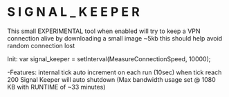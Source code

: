 # S I G N A L _ K E E P E R

This small EXPERIMENTAL tool when enabled will try to keep a VPN connection alive by
downloading a small image ~5kb this should help avoid random connection lost

  Init: var signal_keeper = setInterval(MeasureConnectionSpeed, 10000);

  -Features:
  internal tick auto increment on each run (10sec) when tick reach 200 Signal Keeper will auto shutdown
  (Max bandwidth usage set @ 1080 KB with RUNTIME of ~33 minutes)


